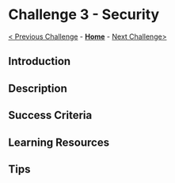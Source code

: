# Challenge 3 - Security

[< Previous Challenge](../Challenge02/Challenge02.md) - **[Home](../../../README.md)** - [Next Challenge>](../Challenge04/Challenge04.md)

## Introduction 


## Description


## Success Criteria


## Learning Resources


## Tips


